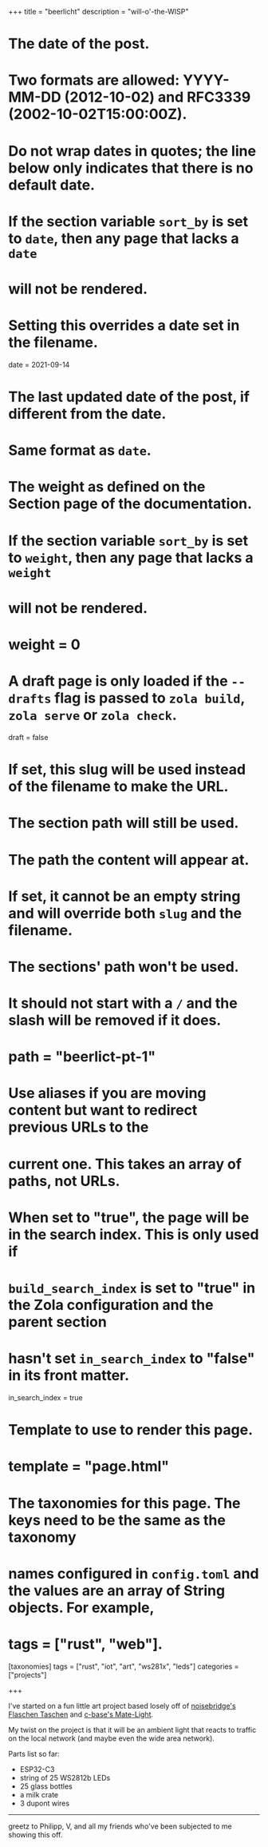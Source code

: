 +++
title = "beerlicht"
description = "will-o'-the-WISP"

# The date of the post.
# Two formats are allowed: YYYY-MM-DD (2012-10-02) and RFC3339 (2002-10-02T15:00:00Z).
# Do not wrap dates in quotes; the line below only indicates that there is no default date.
# If the section variable `sort_by` is set to `date`, then any page that lacks a `date`
# will not be rendered.
# Setting this overrides a date set in the filename.
date = 2021-09-14

# The last updated date of the post, if different from the date.
# Same format as `date`.

# The weight as defined on the Section page of the documentation.
# If the section variable `sort_by` is set to `weight`, then any page that lacks a `weight`
# will not be rendered.
# weight = 0

# A draft page is only loaded if the `--drafts` flag is passed to `zola build`, `zola serve` or `zola check`.
draft = false

# If set, this slug will be used instead of the filename to make the URL.
# The section path will still be used.

# The path the content will appear at.
# If set, it cannot be an empty string and will override both `slug` and the filename.
# The sections' path won't be used.
# It should not start with a `/` and the slash will be removed if it does.
# path = "beerlict-pt-1"

# Use aliases if you are moving content but want to redirect previous URLs to the
# current one. This takes an array of paths, not URLs.

# When set to "true", the page will be in the search index. This is only used if
# `build_search_index` is set to "true" in the Zola configuration and the parent section
# hasn't set `in_search_index` to "false" in its front matter.
in_search_index = true

# Template to use to render this page.
# template = "page.html"

# The taxonomies for this page. The keys need to be the same as the taxonomy
# names configured in `config.toml` and the values are an array of String objects. For example,
# tags = ["rust", "web"].
[taxonomies]
tags = ["rust", "iot", "art", "ws281x", "leds"]
categories = ["projects"]

+++

I've started on a fun little art project based losely off of [noisebridge's Flaschen Taschen](https://www.noisebridge.net/wiki/Flaschen_Taschen) and [c-base's Mate-Light](https://matelight.rocks).

My twist on the project is that it will be an ambient light that reacts to traffic on the local network (and maybe even the wide area network).
<!-- more -->

Parts list so far:
- ESP32-C3
- string of 25 WS2812b LEDs
- 25 glass bottles
- a milk crate
- 3 dupont wires

---

greetz to Philipp, V, and all my friends who've been subjected to me showing this off.